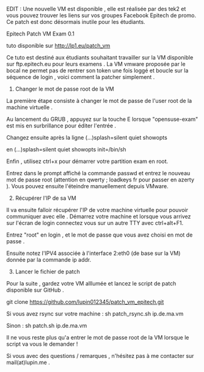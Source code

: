 EDIT : Une nouvelle VM est disponible , elle est réalisée par des tek2 et vous pouvez trouver les liens sur vos groupes Facebook Epitech de promo.
Ce patch est donc désormais inutile pour les étudiants.

Epitech Patch VM Exam 0.1

tuto disponible sur http://lp1.eu/patch_vm

Ce tuto est destiné aux étudiants souhaitant travailler sur la VM disponible sur ftp.epitech.eu pour leurs examens . La VM vmware proposée par le bocal ne permet pas de rentrer son token une fois loggé et boucle sur la séquence de login , voici comment la patcher simplement .

1. Changer le mot de passe root de la VM

La première étape consiste à changer le mot de passe de l'user root de la machine virtuelle .

Au lancement du GRUB , appuyez sur la touche E lorsque "opensuse-exam" est mis en surbrillance pour éditer l'entrée .

Changez ensuite après la ligne 
(...)splash=silent quiet showopts

en 
(...)splash=silent quiet showopts init=/bin/sh

Enfin , utilisez ctrl+x pour démarrer votre partition exam en root.

Entrez dans le prompt affiché la commande passwd et entrez le nouveau mot de passe root (attention en qwerty ; loadkeys fr pour passer en azerty ). Vous pouvez ensuite l'éteindre manuellement depuis VMware.

2. Récupérer l'IP de sa VM

Il va ensuite falloir récupérer l'IP de votre machine virtuelle pour pouvoir communiquer avec elle . Démarrez votre machine et lorsque vous arrivez sur l'écran de login connectez vous sur un autre TTY avec ctrl+alt+F1.

Entrez "root" en login , et le mot de passe que vous avez choisi en mot de passe .

Ensuite notez l'IPV4 associée à l'interface 2:eth0 (de base sur la VM) donnée par la commande ip addr.

3. Lancer le fichier de patch

Pour la suite , gardez votre VM alllumée et lancez le script de patch disponible sur GitHub .

git clone https://github.com/lupin012345/patch_vm_epitech.git

Si vous avez rsync sur votre machine : 
sh patch_rsync.sh ip.de.ma.vm

Sinon : 
sh patch.sh ip.de.ma.vm

Il ne vous reste plus qu'a entrer le mot de passe root de la VM lorsque le script va vous le demander !

Si vous avec des questions / remarques , n'hésitez pas à me contacter sur mail(at)lupin.me .
